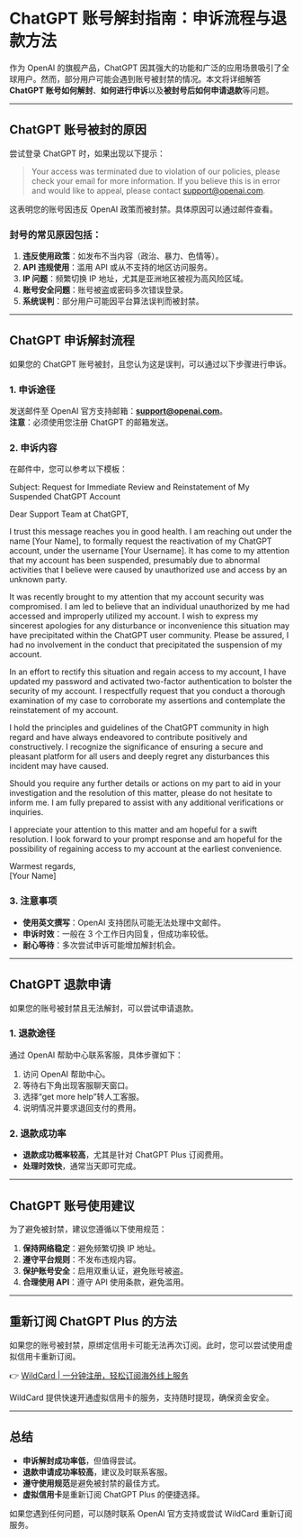 # ChatGPT 账号解封指南：申诉流程与退款方法

作为 OpenAI 的旗舰产品，ChatGPT 因其强大的功能和广泛的应用场景吸引了全球用户。然而，部分用户可能会遇到账号被封禁的情况。本文将详细解答 **ChatGPT 账号如何解封**、**如何进行申诉**以及**被封号后如何申请退款**等问题。

---

## ChatGPT 账号被封的原因

尝试登录 ChatGPT 时，如果出现以下提示：

> Your access was terminated due to violation of our policies, please check your email for more information. If you believe this is in error and would like to appeal, please contact support@openai.com.

这表明您的账号因违反 OpenAI 政策而被封禁。具体原因可以通过邮件查看。

### 封号的常见原因包括：

1. **违反使用政策**：如发布不当内容（政治、暴力、色情等）。
2. **API 违规使用**：滥用 API 或从不支持的地区访问服务。
3. **IP 问题**：频繁切换 IP 地址，尤其是亚洲地区被视为高风险区域。
4. **账号安全问题**：账号被盗或密码多次错误登录。
5. **系统误判**：部分用户可能因平台算法误判而被封禁。

---

## ChatGPT 申诉解封流程

如果您的 ChatGPT 账号被封，且您认为这是误判，可以通过以下步骤进行申诉。

### 1. 申诉途径
发送邮件至 OpenAI 官方支持邮箱：**support@openai.com**。  
**注意**：必须使用您注册 ChatGPT 的邮箱发送。

### 2. 申诉内容
在邮件中，您可以参考以下模板：


Subject: Request for Immediate Review and Reinstatement of My Suspended ChatGPT Account  

Dear Support Team at ChatGPT,  

I trust this message reaches you in good health. I am reaching out under the name [Your Name], to formally request the reactivation of my ChatGPT account, under the username [Your Username]. It has come to my attention that my account has been suspended, presumably due to abnormal activities that I believe were caused by unauthorized use and access by an unknown party.  

It was recently brought to my attention that my account security was compromised. I am led to believe that an individual unauthorized by me had accessed and improperly utilized my account. I wish to express my sincerest apologies for any disturbance or inconvenience this situation may have precipitated within the ChatGPT user community. Please be assured, I had no involvement in the conduct that precipitated the suspension of my account.  

In an effort to rectify this situation and regain access to my account, I have updated my password and activated two-factor authentication to bolster the security of my account. I respectfully request that you conduct a thorough examination of my case to corroborate my assertions and contemplate the reinstatement of my account.  

I hold the principles and guidelines of the ChatGPT community in high regard and have always endeavored to contribute positively and constructively. I recognize the significance of ensuring a secure and pleasant platform for all users and deeply regret any disturbances this incident may have caused.  

Should you require any further details or actions on my part to aid in your investigation and the resolution of this matter, please do not hesitate to inform me. I am fully prepared to assist with any additional verifications or inquiries.  

I appreciate your attention to this matter and am hopeful for a swift resolution. I look forward to your prompt response and am hopeful for the possibility of regaining access to my account at the earliest convenience.  

Warmest regards,  
[Your Name]  


### 3. 注意事项
- **使用英文撰写**：OpenAI 支持团队可能无法处理中文邮件。
- **申诉时效**：一般在 3 个工作日内回复，但成功率较低。
- **耐心等待**：多次尝试申诉可能增加解封机会。

---

## ChatGPT 退款申请

如果您的账号被封禁且无法解封，可以尝试申请退款。

### 1. 退款途径
通过 OpenAI 帮助中心联系客服，具体步骤如下：

1. 访问 OpenAI 帮助中心。
2. 等待右下角出现客服聊天窗口。
3. 选择“get more help”转人工客服。
4. 说明情况并要求退回支付的费用。

### 2. 退款成功率
- **退款成功概率较高**，尤其是针对 ChatGPT Plus 订阅费用。
- **处理时效快**，通常当天即可完成。

---

## ChatGPT 账号使用建议

为了避免被封禁，建议您遵循以下使用规范：

1. **保持网络稳定**：避免频繁切换 IP 地址。
2. **遵守平台规则**：不发布违规内容。
3. **保护账号安全**：启用双重认证，避免账号被盗。
4. **合理使用 API**：遵守 API 使用条款，避免滥用。

---

## 重新订阅 ChatGPT Plus 的方法

如果您的账号被封禁，原绑定信用卡可能无法再次订阅。此时，您可以尝试使用虚拟信用卡重新订阅。

👉 [WildCard | 一分钟注册，轻松订阅海外线上服务](https://bbtdd.com/WildCard)

WildCard 提供快速开通虚拟信用卡的服务，支持随时提现，确保资金安全。

---

## 总结

- **申诉解封成功率低**，但值得尝试。
- **退款申请成功率较高**，建议及时联系客服。
- **遵守使用规范**是避免被封禁的最佳方式。
- **虚拟信用卡**是重新订阅 ChatGPT Plus 的便捷选择。

如果您遇到任何问题，可以随时联系 OpenAI 官方支持或尝试 WildCard 重新订阅服务。